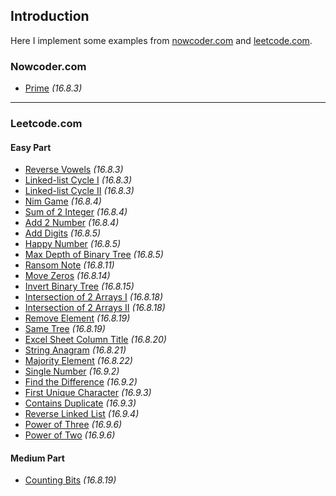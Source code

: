 ## Introduction
Here I implement some examples from [nowcoder.com](http://www.nowcoder.com/) and [leetcode.com](http://www.leetcode.com).





### Nowcoder.com
*  [Prime](https://github.com/Mindjet/Algorithm/blob/master/src/nowcoder/Prime.java)			*(16.8.3)*



-----



### Leetcode.com

#### Easy Part
* [Reverse Vowels](https://github.com/Mindjet/Algorithm/blob/master/src/leetcode/ReverseVowels.java)		*(16.8.3)*
* [Linked-list Cycle I](https://github.com/Mindjet/Algorithm/blob/master/src/leetcode/Linked_list_cycle_1.java)	*(16.8.3)*
* [Linked-list Cycle II](https://github.com/Mindjet/Algorithm/blob/master/src/leetcode/Linked_list_cycle_2.java)	*(16.8.3)*
* [Nim Game](https://github.com/Mindjet/Algorithm/blob/master/src/leetcode/Nim_game.java)		*(16.8.4)*
* [Sum of 2 Integer](https://github.com/Mindjet/Algorithm/blob/master/src/leetcode/Sum_of_2_Integer.java)	*(16.8.4)*
* [Add 2 Number](https://github.com/Mindjet/Algorithm/blob/master/src/leetcode/Add_2_Numbers.java)	*(16.8.4)*
* [Add Digits](https://github.com/Mindjet/Algorithm/blob/master/src/leetcode/Add_Digits.java)		*(16.8.5)*
* [Happy Number](https://github.com/Mindjet/Algorithm/blob/master/src/leetcode/Happy_Number.java)	*(16.8.5)*
* [Max Depth of Binary Tree](https://github.com/Mindjet/Algorithm/blob/master/src/leetcode/Max_Depth_of_Binary_Tree.java)	*(16.8.5)*
* [Ransom Note](https://github.com/Mindjet/Algorithm/blob/master/src/leetcode/Ransom_Note.java)		*(16.8.11)*
* [Move Zeros](https://github.com/Mindjet/Algorithm/blob/master/src/leetcode/Move_Zeros.java)		*(16.8.14)*
* [Invert Binary Tree](https://github.com/Mindjet/Algorithm/blob/master/src/leetcode/Invert_Binary_Tree.java)	*(16.8.15)*
* [Intersection of 2 Arrays I](https://github.com/Mindjet/Algorithm/blob/master/src/leetcode/Intersection_of_2_Arrays_1.java)	*(16.8.18)*
* [Intersection of 2 Arrays II](https://github.com/Mindjet/Algorithm/blob/master/src/leetcode/Intersection_of_2_Arrays_2.java)	*(16.8.18)*
* [Remove Element](https://github.com/Mindjet/Algorithm/blob/master/src/leetcode/Remove_Element.java)	*(16.8.19)*
* [Same Tree](https://github.com/Mindjet/Algorithm/blob/master/src/leetcode/Same_Tree.java)	*(16.8.19)*
* [Excel Sheet Column Title](https://github.com/Mindjet/Algorithm/blob/master/src/leetcode/Excel_Sheet_Column_Title.java)	*(16.8.20)*
* [String Anagram](https://github.com/Mindjet/Algorithm/blob/master/src/leetcode/String_Anagram.java)	*(16.8.21)*
* [Majority Element](https://github.com/Mindjet/Algorithm/blob/master/src/leetcode/Majority_Element.java)	*(16.8.22)*
* [Single Number](https://github.com/Mindjet/Algorithm/blob/master/src/leetcode/Single_Number.java)	*(16.9.2)*
* [Find the Difference](https://github.com/Mindjet/Algorithm/blob/master/src/leetcode/Find_the_Difference.java)	*(16.9.2)*
* [First Unique Character](https://github.com/Mindjet/Algorithm/blob/master/src/leetcode/First_Unique_Character.java)	*(16.9.3)*
* [Contains Duplicate](https://github.com/Mindjet/Algorithm/blob/master/src/leetcode/Contains_Duplicate.java)	*(16.9.3)*
* [Reverse Linked List](https://github.com/Mindjet/Algorithm/blob/master/src/leetcode/Reverse_Linked_List.java)	*(16.9.4)*
* [Power of Three](https://github.com/Mindjet/Algorithm/blob/master/src/leetcode/Power_of_Three.java)	*(16.9.6)*
* [Power of Two](https://github.com/Mindjet/Algorithm/blob/master/src/leetcode/Power_of_Two.java)	*(16.9.6)*

#### Medium Part
* [Counting Bits](https://github.com/Mindjet/Algorithm/blob/master/src/leetcode/Counting_Bits.java)	*(16.8.19)*
